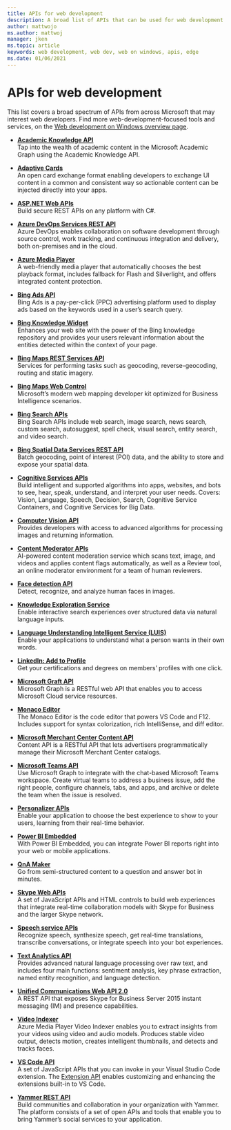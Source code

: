```yaml
---
title: APIs for web development
description: A broad list of APIs that can be used for web development from products across Microsoft.
author: mattwojo 
ms.author: mattwoj 
manager: jken
ms.topic: article
keywords: web development, web dev, web on windows, apis, edge
ms.date: 01/06/2021
---
```


# APIs for web development

This list covers a broad spectrum of APIs from across Microsoft that may interest web developers. Find more web-development-focused tools and services, on the [Web development on Windows overview page](/overview.md).

- **[Academic Knowledge API](https://azure.microsoft.com/services/cognitive-services/academic-knowledge/)**<br>
Tap into the wealth of academic content in the Microsoft Academic Graph using the Academic Knowledge API.

- **[Adaptive Cards](https://adaptivecards.io/)**<br>
An open card exchange format enabling developers to exchange UI content in a common and consistent way so actionable content can be injected directly into your apps.

- **[ASP.NET Web APIs](https://dotnet.microsoft.com/apps/aspnet/apis)**<br>
Build secure REST APIs on any platform with C#.

- **[Azure DevOps Services REST API](/rest/api/azure/devops/)**<br>
Azure DevOps enables collaboration on software development through source control, work tracking, and continuous integration and delivery, both on-premises and in the cloud.

- **[Azure Media Player](https://azure.microsoft.com/services/media-services/media-player/)**<br>
A web-friendly media player that automatically chooses the best playback format, includes fallback for Flash and Silverlight, and offers integrated content protection.

- **[Bing Ads API](/advertising/guides/)**<br>
Bing Ads is a pay-per-click (PPC) advertising platform used to display ads based on the keywords used in a user’s search query.

- **[Bing Knowledge Widget](https://www.bing.com/widget/knowledge)**<br>
Enhances your web site with the power of the Bing knowledge repository and provides your users relevant information about the entities detected within the context of your page.

- **[Bing Maps REST Services API](/bingmaps/rest-services/index.md)**<br>
Services for performing tasks such as geocoding, reverse-geocoding, routing and static imagery.

- **[Bing Maps Web Control](https://www.bing.com/api/maps/sdkrelease/mapcontrol/isdk#overview)**<br>
Microsoft’s modern web mapping developer kit optimized for Business Intelligence scenarios.

- **[Bing Search APIs](https://www.microsoft.com/bing/apis)**<br>
Bing Search APIs include web search, image search, news search, custom search, autosuggest, spell check, visual search, entity search, and video search.

- **[Bing Spatial Data Services REST API](/bingmaps/spatial-data-services/)**<br>
Batch geocoding, point of interest (POI) data, and the ability to store and expose your spatial data.

- **[Cognitive Services APIs](/azure/cognitive-services/)**<br>
Build intelligent and supported algorithms into apps, websites, and bots to see, hear, speak, understand, and interpret your user needs. Covers: Vision, Language, Speech, Decision, Search, Cognitive Service Containers, and Cognitive Services for Big Data.

- **[Computer Vision API](/azure/cognitive-services/computer-vision/)**<br>
Provides developers with access to advanced algorithms for processing images and returning information.

- **[Content Moderator APIs](/azure/cognitive-services/content-moderator/overview.md)**<br>
AI-powered content moderation service which scans text, image, and videos and applies content flags automatically, as well as a Review tool, an online moderator environment for a team of human reviewers.

- **[Face detection API](/azure/cognitive-services/face/)**<br>
Detect, recognize, and analyze human faces in images.

- **[Knowledge Exploration Service](https://github.com/microsoft/cognitive-research-technologies-docs/blob/master/knowledge-exploration-service/GettingStarted.md)**<br>
Enable interactive search experiences over structured data via natural language inputs.

- **[Language Understanding Intelligent Service (LUIS)](/azure/cognitive-services/luis/)**<br>
Enable your applications to understand what a person wants in their own words.

- **[LinkedIn: Add to Profile](https://addtoprofile.linkedin.com/)**<br>
Get your certifications and degrees on members’ profiles with one click.

- **[Microsoft Graft API](/graph/use-the-api)**<br>
Microsoft Graph is a RESTful web API that enables you to access Microsoft Cloud service resources.

- **[Monaco Editor](https://microsoft.github.io/monaco-editor/)**<br>
The Monaco Editor is the code editor that powers VS Code and F12. Includes support for syntax colorization, rich IntelliSense, and diff editor.

- **[Microsoft Merchant Center Content API](/advertising/shopping-content/)**<br>
Content API is a RESTful API that lets advertisers programmatically manage their Microsoft Merchant Center catalogs.

- **[Microsoft Teams API](/graph/teams-concept-overview)**<br>
Use Microsoft Graph to integrate with the chat-based Microsoft Teams workspace. Create virtual teams to address a business issue, add the right people, configure channels, tabs, and apps, and archive or delete the team when the issue is resolved.

- **[Personalizer APIs](/azure/cognitive-services/personalizer/)**<br>
Enable your application to choose the best experience to show to your users, learning from their real-time behavior.

- **[Power BI Embedded](https://azure.microsoft.com/services/power-bi-embedded/)**<br>
With Power BI Embedded, you can integrate Power BI reports right into your web or mobile applications.

- **[QnA Maker](/azure/cognitive-services/QnAMaker/)**<br>
Go from semi-structured content to a question and answer bot in minutes.

- **[Skype Web APIs](/skype-sdk/websdk/docs/skypewebsdk)**<br>
A set of JavaScript APIs and HTML controls to build web experiences that integrate real-time collaboration models with Skype for Business and the larger Skype network.

- **[Speech service APIs](/azure/cognitive-services/speech-service/)**<br>
Recognize speech, synthesize speech, get real-time translations, transcribe conversations, or integrate speech into your bot experiences.

- **[Text Analytics API](/azure/cognitive-services/text-analytics/)**<br>
Provides advanced natural language processing over raw text, and includes four main functions: sentiment analysis, key phrase extraction, named entity recognition, and language detection.

- **[Unified Communications Web API 2.0](/skype-sdk/ucwa/unifiedcommunicationswebapi2_0)**<br>
    A REST API that exposes Skype for Business Server 2015 instant messaging (IM) and presence capabilities.

- **[Video Indexer](/azure/media-services/video-indexer/)**<br>
Azure Media Player Video Indexer enables you to extract insights from your videos using video and audio models. Produces stable video output, detects motion, creates intelligent thumbnails, and detects and tracks faces.

- **[VS Code API](https://code.visualstudio.com/api/references/vscode-api)**<br>
A set of JavaScript APIs that you can invoke in your Visual Studio Code extension. The [Extension API](https://code.visualstudio.com/api) enables customizing and enhancing the extensions built-in to VS Code.

- **[Yammer REST API](https://developer.yammer.com/docs/getting-started)**<br>
Build communities and collaboration in your organization with Yammer. The platform consists of a set of open APIs and tools that enable you to bring Yammer’s social services to your application.
